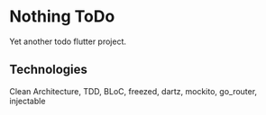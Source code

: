 # Nothing ToDo

Yet another todo flutter project.

## Technologies

Clean Architecture, TDD, BLoC, freezed, dartz, mockito, go_router, injectable